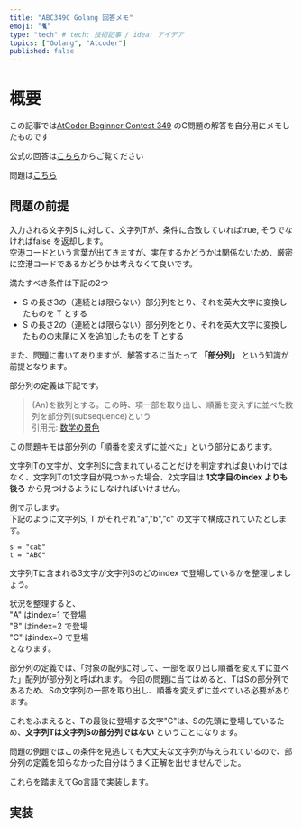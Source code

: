 ```yaml
---
title: "ABC349C Golang 回答メモ"
emoji: "🐈"
type: "tech" # tech: 技術記事 / idea: アイデア
topics: ["Golang", "Atcoder"]
published: false
---
```


# 概要
この記事では[AtCoder Beginner Contest 349](https://atcoder.jp/contests/abc349) のC問題の解答を自分用にメモしたものです

公式の回答は[こちら](https://www.youtube.com/watch?v=4H4IL1_M7ao&t=3s)からご覧ください

問題は[こちら](https://atcoder.jp/contests/abc349/tasks/abc349_c)

## 問題の前提

入力される文字列S に対して、文字列Tが、条件に合致していればtrue, そうでなければfalse を返却します。</br>
空港コードという言葉が出てきますが、実在するかどうかは関係ないため、厳密に空港コードであるかどうかは考えなくて良いです。

満たすべき条件は下記の2つ
- S の長さ3の（連続とは限らない）部分列をとり、それを英大文字に変換したものを T とする
- S の長さ2の（連続とは限らない）部分列をとり、それを英大文字に変換したものの末尾に X を追加したものを T とする

また、問題に書いてありますが、解答するに当たって **「部分列」** という知識が前提となります。

部分列の定義は下記です。
> {An}を数列とする。この時、項一部を取り出し、順番を変えずに並べた数列を部分列(subsequence)という
</br> 引用元: [数学の景色](https://mathlandscape.com/subsequence/)

この問題キモは部分列の「順番を変えずに並べた」という部分にあります。

文字列Tの文字が、文字列Sに含まれていることだけを判定すれば良いわけではなく、文字列Tの1文字目が見つかった場合、2文字目は **1文字目のindex よりも後ろ** から見つけるようにしなければいけません。

例で示します。</br>
下記のように文字列S, T がそれぞれ"a","b","c" の文字で構成されていたとします。
```
s = "cab"
t = "ABC"
```
文字列Tに含まれる3文字が文字列Sのどのindex で登場しているかを整理しましょう。 </br>

状況を整理すると、</br>
"A" はindex=1 で登場 </br>
"B" はindex=2 で登場 </br>
"C" はindex=0 で登場 </br>
となります。

部分列の定義では、「対象の配列に対して、一部を取り出し順番を変えずに並べた」配列が部分列と呼ばれます。
今回の問題に当てはめると、TはSの部分列であるため、Sの文字列の一部を取り出し、順番を変えずに並べている必要があります。

これをふまえると、Tの最後に登場する文字"C"は、Sの先頭に登場しているため、**文字列Tは文字列Sの部分列ではない** ということになります。




問題の例題ではこの条件を見逃しても大丈夫な文字列が与えられているので、部分列の定義を知らなかった自分はうまく正解を出せませんでした。

これらを踏まえてGo言語で実装します。

## 実装

```go

```
